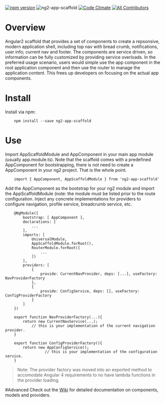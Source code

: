 [![npm version](https://badge.fury.io/js/ng2-app-scaffold.svg)](https://www.npmjs.com/package/ng2-app-scaffold) ![ng2-app-scaffold](https://img.shields.io/npm/dm/ng2-app-scaffold.svg) [![Code Climate](https://codeclimate.com/github/infusion-code/angular-maps/badges/gpa.svg)](https://codeclimate.com/github/infusion-code/ng2-app-scaffold) [![All Contributors](https://img.shields.io/badge/all_contributors-4-orange.svg?style=flat-square)](#contributors)

# Overview
Angular2 scaffold that provides a set of components to create a repsonsive, modern application shell, including top nav with bread crumb, notifications, user info; current nav and footer. The components are service driven, so information can be fully customized by providing service overloads. In the preferred usage scenario, users would simple use the app component in the root application component and then use the router to manage the application content. This frees up developers on focusing on the actual app components.





# Install
Install via npm:

```
    npm install --save ng2-app-scaffold
```

# Use
Import AppScaffoldModule and AppComponent in your main app module (usually app.module.ts). Note that the scaffold comes with a predefined AppComponent for bootstrapping, there is not need to create a AppComponent in your ng2 project. That is the whole point. 

```
    import { AppComponent, AppScaffoldModule } from 'ng2-app-scaffold'
```

Add the AppComponent as the bootstrap for your ng2 module and import the AppScaffoldModule (note: the module must be listed prior to the route configuration. Inject any concrete implementations for providers to configure navigation, profile service, breadcrumb service, etc.

```
    @NgModule({
        bootstrap: [ AppComponent ],
        declarations: [
            ...
        ],
        imports: [
            UniversalModule,
            AppScaffoldModule.forRoot(),
            RouterModule.forRoot([
                ...
            ])
        ],
        providers: [
            {
                provide: CurrentNavProvider, deps: [...], useFactory: NavProviderFactory
            },
            {
                provide: ConfigService, deps: [], useFactory: ConfigProviderFactory
            }
        ]
    })

    export function NavProviderFactory(...){
        return new CurrentNavService(...); 
            // this is your implementation of the current navigation provider.  
    }

    export function ConfigProviderFactory(){
        return new AppConfigService(); 
                  // this is your implementation of the configuration service. 
    }

```
> Note: The provider factory was moved into an exported method to accomodate Angular 4 requirements to no have lambda functions in the provider loading. 

#Advanced
Check out the [Wiki](../../wiki) for detailed documentation on components, models and providers. 

